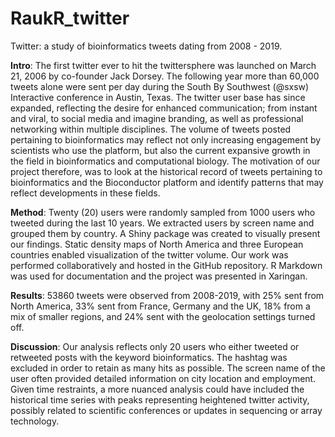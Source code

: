# RaukR_twitter
Twitter: a study of bioinformatics tweets dating from 2008 - 2019.

**Intro**: The first twitter ever to hit the twittersphere was launched on March 21, 2006 by co-founder Jack Dorsey. The following year more than 60,000 tweets alone were sent per day during the South By Southwest (@sxsw) Interactive conference in Austin, Texas. The twitter user base has since expanded, reflecting the desire for enhanced communication; from instant and viral, to social media and imagine branding, as well as professional networking within multiple disciplines. The volume of tweets posted pertaining to bioinformatics may reflect not only increasing engagement by scientists who use the platform, but also the current expansive growth in the field in bioinformatics and computational biology. The motivation of our project therefore, was to look at the historical record of tweets pertaining to bioinformatics and the Bioconductor platform and identify patterns that may reflect developments in these fields.  

**Method**: Twenty (20) users were randomly sampled from 1000 users who tweeted during the last 10 years. We extracted users by screen name and grouped them by country. A Shiny package was created to visually present our findings.  Static density maps of North America and three European countries enabled visualization of the twitter volume.  Our work was performed collaboratively and hosted in the GitHub repository. R Markdown was used for documentation and the project was presented in Xaringan.

**Results**: 
53860 tweets were observed from 2008-2019, with 25% sent from North America, 33% sent from France, Germany and the UK, 18% from a mix of smaller regions, and 24% sent with the geolocation settings turned off.  

**Discussion**: 
Our analysis reflects only 20 users who either tweeted or retweeted posts with the keyword bioinformatics. The hashtag was excluded in order to retain as many hits as possible.  The screen name of the user often provided detailed information on city location and employment. Given time restraints, a more nuanced analysis could have included the historical time series with peaks representing heightened twitter activity, possibly related to scientific conferences or updates in sequencing or array technology.  
